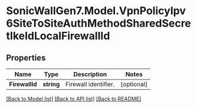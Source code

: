# SonicWallGen7.Model.VpnPolicyIpv6SiteToSiteAuthMethodSharedSecretIkeIdLocalFirewallId

## Properties

Name | Type | Description | Notes
------------ | ------------- | ------------- | -------------
**FirewallId** | **string** | Firewall identifier. | [optional] 

[[Back to Model list]](../README.md#documentation-for-models) [[Back to API list]](../README.md#documentation-for-api-endpoints) [[Back to README]](../README.md)

